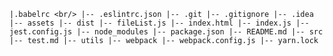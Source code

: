 `
|.babelrc <br/>
|-- .eslintrc.json
|-- .git
|-- .gitignore
|-- .idea
|-- assets
|-- dist
|-- fileList.js
|-- index.html
|-- index.js
|-- jest.config.js
|-- node_modules
|-- package.json
|-- README.md
|-- src
|-- test.md
|-- utils
|-- webpack
|-- webpack.config.js
|-- yarn.lock
`
